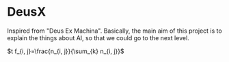 # DeusX

Inspired from "Deus Ex Machina".
Basically, the main aim of this project is to explain the things about AI, so that we could go to the next level.

$t f_{i, j}=\frac{n_{i, j}}{\sum_{k} n_{i, j}}$
